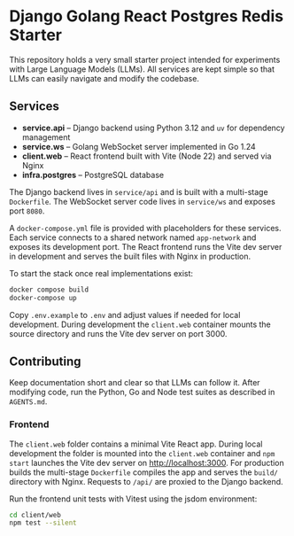 # Django Golang React Postgres Redis Starter

This repository holds a very small starter project intended for experiments with Large Language Models (LLMs). All services are kept simple so that LLMs can easily navigate and modify the codebase.

## Services

- **service.api** – Django backend using Python 3.12 and `uv` for dependency management
- **service.ws** – Golang WebSocket server implemented in Go 1.24
- **client.web** – React frontend built with Vite (Node 22) and served via Nginx
- **infra.postgres** – PostgreSQL database

The Django backend lives in `service/api` and is built with a multi-stage `Dockerfile`.
The WebSocket server code lives in `service/ws` and exposes port `8080`.

A `docker-compose.yml` file is provided with placeholders for these services. Each service connects to a shared network named `app-network` and exposes its development port. The React frontend runs the Vite dev server in development and serves the built files with Nginx in production.

To start the stack once real implementations exist:

```bash
docker compose build
docker-compose up
```

Copy `.env.example` to `.env` and adjust values if needed for local development.
During development the `client.web` container mounts the source directory and runs the Vite dev server on port 3000.

## Contributing

Keep documentation short and clear so that LLMs can follow it. After modifying code, run the Python, Go and Node test suites as described in `AGENTS.md`.

### Frontend

The `client.web` folder contains a minimal Vite React app. During local
development the folder is mounted into the `client.web` container and `npm start`
launches the Vite dev server on <http://localhost:3000>. For production builds
the multi-stage `Dockerfile` compiles the app and serves the `build/` directory
with Nginx. Requests to `/api/` are proxied to the Django backend.

Run the frontend unit tests with Vitest using the jsdom environment:

```bash
cd client/web
npm test --silent
```

